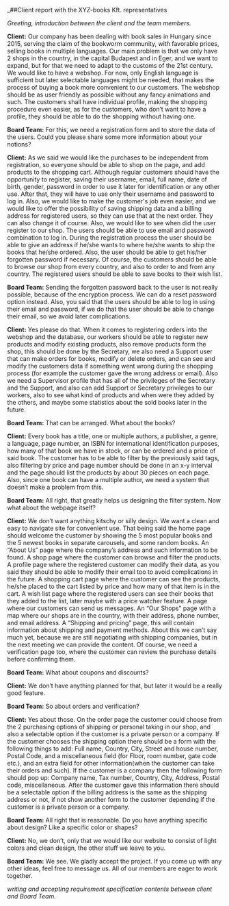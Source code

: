 _##Client report with the XYZ-books Kft. representatives

*Greeting, introduction between the client and the team members.*

**Client:** Our company has been dealing with book sales in Hungary since 2015, serving the claim of the bookworm community, with favorable prices, selling books in multiple languages. Our main problem is that we only have 2 shops in the country, in the capital Budapest and in Eger, and we want to expand, but for that we need to adapt to the customs of the 21st century. We would like to have a webshop. For now, only English language is sufficient but later selectable languages might be needed, that makes the process of buying a book more convenient to our customers. The webshop should be as user friendly as possible without any fancy animations and such. The customers shall have individual profile, making the shopping procedure even easier, as for the customers, who don’t want to have a profile, they should be able to do the shopping without having one.

**Board Team:** For this, we need a registration form and to store the data of the users. Could you please share some more information about your notions?

**Client:** As we said we would like the purchases to be independent from registration, so everyone should be able to shop on the page, and add products to the shopping cart. Although regular customers should have the opportunity to register, saving their username, email, full name, date of birth, gender, password in order to use it later for identification or any other use. After that, they will have to use only their username and password to log in. Also, we would like to make the customer's job even easier, and we would like to offer the possibility of saving shipping data and a billing address for registered users, so they can use that at the next order. They can also change it of course. Also, we would like to see when did the user register to our shop. The users should be able to use email and password combination to log in. During the registration process the user should be able to give an address if he/she wants to where he/she wants to ship the books that he/she ordered. Also, the user should be able to get his/her forgotten password if necessary. Of course, the customers should be able to browse our shop from every country, and also to order to and from any country. The registered users should be able to save books to their wish list.

**Board Team:** Sending the forgotten password back to the user is not really possible, because of the encryption process. We can do a reset password option instead. Also, you said that the users should be able to log in using their email and password, if we do that the user should be able to change their email, so we avoid later complications.

**Client:** Yes please do that. When it comes to registering orders into the webshop and the database, our workers should be able to register new products and modify existing products, also remove products form the shop, this should be done by the Secretary, we also need a Support user that can make orders for books, modify or delete orders, and can see and modify the customers data if something went wrong during the shopping process (for example the customer gave the wrong address or email). Also we need a Supervisor profile that has all of the privileges of the Secretary and the Support, and also can add Support or Secretary privileges to our workers, also to see what kind of products and when were they added by the others, and maybe some statistics about the sold books later in the future.

**Board Team:** That can be arranged. What about the books?

**Client:** Every book has a title, one or multiple authors, a publisher, a genre, a language, page number, an ISBN for international identification purposes, how many of that book we have in stock, or can be ordered and a price of said book. The customer has to be able to filter by the previously said tags, also filtering by price and page number should be done in an x-y interval and the page should list the products by about 30 pieces on each page. Also, since one book can have a multiple author, we need a system that doesn’t make a problem from this.

**Board Team:** All right, that greatly helps us designing the filter system. Now what about the webpage itself?

**Client:** We don’t want anything kitschy or silly design. We want a clean and easy to navigate site for convenient use. That being said the home page should welcome the customer by showing the 5 most popular books and the 5 newest books in separate carousels, and some random books. An “About Us” page where the company’s address and such information to be found. A shop page where the customer can browse and filter the products. A profile page where the registered customer can modify their data, as you said they should be able to modify their email too to avoid complications in the future. A shopping cart page where the customer can see the products, he/she placed to the cart listed by price and how many of that item is in the cart. A wish list page where the registered users can see their books that they added to the list, later maybe with a price watcher feature. A page where our customers can send us messages. An “Our Shops” page with a map where our shops are in the country, with their address, phone number, and email address. A “Shipping and pricing” page, this will contain information about shipping and payment methods. About this we can’t say much yet, because we are still negotiating with shipping companies, but in the next meeting we can provide the content. Of course, we need a verification page too, where the customer can review the purchase details before confirming them.

**Board Team:** What about coupons and discounts?

**Client:** We don’t have anything planned for that, but later it would be a really good feature.

**Board Team:** So about orders and verification?

**Client:** Yes about those. On the order page the customer could choose from the 2 purchasing options of shipping or personal taking in our shop, and also a selectable option if the customer is a private person or a company. If the customer chooses the shipping option there should be a form with the following things to add: Full name, Country, City, Street and house  number, Postal Code, and a miscellaneous field (for Floor, room number, gate code etc.), and an extra field for other information(when the customer can take their orders and such). If the customer is a company then the following form should pop up: Company name, Tax number, Country, City, Address, Postal code, miscellaneous. After the customer gave this information there should be a selectable option if the billing address is the same as the shipping address or not, if not show another form to the customer depending if the customer is a private person or a company.

**Board Team:** All right that is reasonable. Do you have anything specific about design? Like a specific color or shapes?

**Client:** No, we don’t, only that we would like our website to consist of light colors and clean design, the other stuff we leave to you.

**Board Team:** We see. We gladly accept the project. If you come up with any other ideas, feel free to message us. All of our members are eager to work together.


*writing and accepting requirement specification contents between client and Board Team.*
